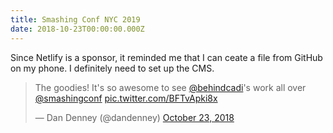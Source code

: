 ```yaml
---
title: Smashing Conf NYC 2019
date: 2018-10-23T00:00:00.000Z
---
```

Since Netlify is a sponsor, it reminded me that I can ceate a file from GitHub on my phone. I definitely   need to set up the CMS. 

<blockquote class="twitter-tweet" data-lang="en"><p lang="en" dir="ltr">The goodies! It&#39;s so awesome to see <a href="https://twitter.com/behindcadi?ref_src=twsrc%5Etfw">@behindcadi</a>&#39;s work all over <a href="https://twitter.com/smashingconf?ref_src=twsrc%5Etfw">@smashingconf</a> <a href="https://t.co/BFTvApki8x">pic.twitter.com/BFTvApki8x</a></p>&mdash; Dan Denney (@dandenney) <a href="https://twitter.com/dandenney/status/1054718176758509569?ref_src=twsrc%5Etfw">October 23, 2018</a></blockquote>

<script async src="https://platform.twitter.com/widgets.js" charset="utf-8"></script>
